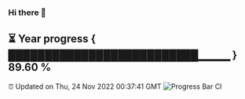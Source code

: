 ### Hi there 👋
⏳ Year progress { ██████████████████████████▁▁▁▁ } 89.60 %
---
⏰ Updated on Thu, 24 Nov 2022 00:37:41 GMT
![Progress Bar CI](https://github.com/Moyi321/Moyi321/workflows/Progress%20Bar%20CI/badge.svg)

